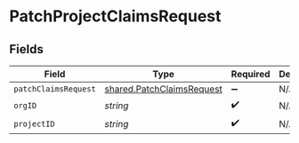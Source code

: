 # PatchProjectClaimsRequest


## Fields

| Field                                                                  | Type                                                                   | Required                                                               | Description                                                            |
| ---------------------------------------------------------------------- | ---------------------------------------------------------------------- | ---------------------------------------------------------------------- | ---------------------------------------------------------------------- |
| `patchClaimsRequest`                                                   | [shared.PatchClaimsRequest](../../models/shared/patchclaimsrequest.md) | :heavy_minus_sign:                                                     | N/A                                                                    |
| `orgID`                                                                | *string*                                                               | :heavy_check_mark:                                                     | N/A                                                                    |
| `projectID`                                                            | *string*                                                               | :heavy_check_mark:                                                     | N/A                                                                    |